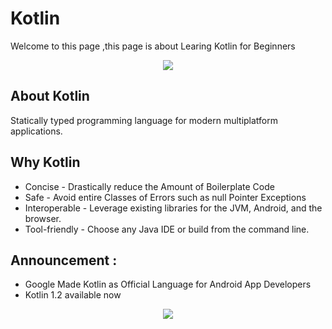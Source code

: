 # Kotlin

Welcome to this page ,this page is about Learing Kotlin for Beginners

<p align="center"> 
<img src="https://github.com/mohancm/Learn-Kotlin/raw/master/kotlin.png">
</p>


## About Kotlin

Statically typed programming language for modern multiplatform applications.

## Why Kotlin

* Concise       - Drastically reduce the Amount of Boilerplate Code
* Safe          -  Avoid entire Classes of Errors such as null Pointer Exceptions
* Interoperable - Leverage existing libraries for the JVM, Android, and the browser.
* Tool-friendly - Choose any Java IDE or build from the command line.

## Announcement :
* Google Made Kotlin as Official Language for Android App Developers
* Kotlin 1.2 available now

<p align="center"> 
<img src="https://github.com/mohancm/Learn-Kotlin/raw/master/kotlin_End.png">
</p>